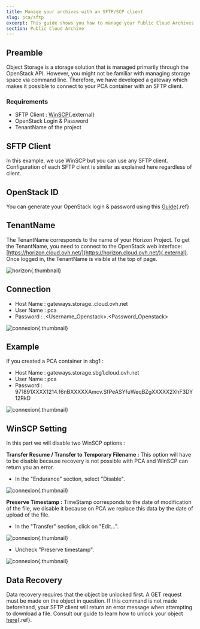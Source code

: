 ```yaml
---
title: Manage your archives with an SFTP/SCP client
slug: pca/sftp
excerpt: This guide shows you how to manage your Public Cloud Archives.
section: Public Cloud Archive
---
```



## Preamble
Object Storage is a storage solution that is managed primarily through the OpenStack API. However, you might not be familiar with managing storage space via command line. Therefore, we have developed a gateway which makes it possible to connect to your PCA container with an SFTP client.


### Requirements
- SFTP Client : [WinSCP](https://winscp.net/eng/download.php){.external}
- OpenStack Login & Password
- TenantName of the project


## SFTP Client
In this example, we use WinSCP but you can use any SFTP client. Configuration of each SFTP client is similar as explained here regardless of client.


## OpenStack ID
You can generate your OpenStack login & password using this [Guide](../../public-cloud/configure_user_access_to_horizon){.ref}


## TenantName
The TenantName corresponds to the name of your Horizon Project. To get the TenantName, you need to connect to the OpenStack web interface: [https://horizon.cloud.ovh.net/](https://horizon.cloud.ovh.net/){.external}. Once logged in, the TenantName is visible at the top of page.


![horizon](images/image1.png){.thumbnail}


## Connection
- Host Name : gateways.storage.<region>.cloud.ovh.net
- User Name : pca
- Password : <TenantName>.<Username_Openstack>.<Password_Openstack>


![connexion](images/image2.png){.thumbnail}


## Example
If you created a PCA container in sbg1 :

- Host Name : gateways.storage.sbg1.cloud.ovh.net
- User Name : pca
- Password : 971891XXXX1214.f6nBXXXXXAmcv.SfPeASYfuWeqBZgXXXXX2XhF3DY12RkD


![connexion](images/image3.png){.thumbnail}


## WinSCP Setting
In this part we will disable two WinSCP options :

**Transfer Resume / Transfer to Temporary Filename :** This option will have to be disable because recovery is not possible with PCA and WinSCP can return you an error.

- In the "Endurance" section, select "Disable".


![connexion](images/conf1.png){.thumbnail}

**Preserve Timestamp :** TimeStamp corresponds to the date of modification of the file, we disable it because on PCA we replace this data by the date of upload of the file.

- In the "Transfer" section, click on "Edit...".


![connexion](images/conf2.png){.thumbnail}

- Uncheck "Preserve timestamp".


![connexion](images/conf3.png){.thumbnail}


## Data Recovery
Data recovery requires that the object be unlocked first. A GET request must be made on the object in question. If this command is not made beforehand, your SFTP client will return an error message when attempting to download a file. Consult our guide to learn how to unlock your object [here](../product.en-us.md){.ref}.